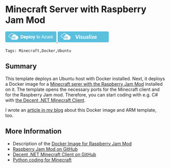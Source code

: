 # Minecraft Server with Raspberry Jam Mod

<a href="https://portal.azure.com/#create/Microsoft.Template/uri/https%3A%2F%2Fraw.githubusercontent.com%2Frstropek%2FRaspberryJamModDocker%2Fmaster%2FARM-Template%2Fazuredeploy.json" target="_blank">
<img src="https://raw.githubusercontent.com/Azure/azure-quickstart-templates/master/1-CONTRIBUTION-GUIDE/images/deploytoazure.png"/>
</a>
<a href="http://armviz.io/#/?load=https%3A%2F%2Fraw.githubusercontent.com%2Frstropek%2FRaspberryJamModDocker%2Fmaster%2FARM-Template%2Fazuredeploy.json" target="_blank">
<img src="https://raw.githubusercontent.com/Azure/azure-quickstart-templates/master/1-CONTRIBUTION-GUIDE/images/visualizebutton.png"/>
</a>

`Tags: Minecraft,Docker,Ubuntu`

## Summary

This template deploys an Ubuntu host with Docker installed. Next, it deploys a Docker image for a [Minecraft serer with the Raspberry Jam Mod](https://hub.docker.com/r/rstropek/raspberryjammoddocker/) installed on it. The template opens the necessary ports for the Minecraft client and for the Raspberry Jam mod. Therefore, you can start coding with e.g. C# with [the Decent .NET Minecraft Client](https://github.com/bleroy/minecraft.client).

I wrote an [article in my blog](http://www.software-architects.com/devblog/2016/11/10/minecraft-server-for-dotnet-csharp-modding) about this Docker image and ARM template, too.

## More Information

* Description of the [Docker Image for Raspberry Jam Mod](https://hub.docker.com/r/rstropek/raspberryjammoddocker/)
* [Raspberry Jam Mod on GitHub](https://github.com/arpruss/raspberryjammod)
* [Decent .NET Minecraft Client on GitHub](https://github.com/bleroy/minecraft.client)
* [Python coding for Minecraft](http://www.instructables.com/id/Python-coding-for-Minecraft/)
